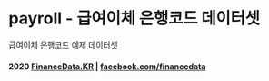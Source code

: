 # payroll - 급여이체 은행코드 데이터셋

급여이체 은행코드 예제 데이터셋

#### 2020 [FinanceData.KR](http://financedata.kr) | [facebook.com/financedata](http://facebook.com/financedata)
